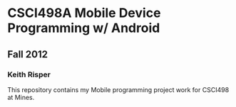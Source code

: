 # CSCI498A Mobile Device Programming w/ Android
## Fall 2012
### Keith Risper

This repository contains my Mobile programming project work for CSCI498 at Mines.

